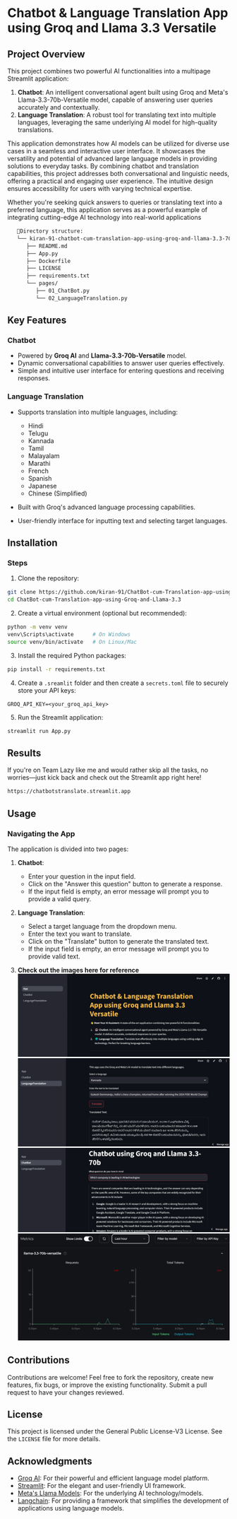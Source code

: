 # Chatbot & Language Translation App using Groq and Llama 3.3 Versatile

## Project Overview

This project combines two powerful AI functionalities into a multipage Streamlit application:

1. **Chatbot**: An intelligent conversational agent built using Groq and Meta's Llama-3.3-70b-Versatile model, capable of answering user queries accurately and contextually.
2. **Language Translation**: A robust tool for translating text into multiple languages, leveraging the same underlying AI model for high-quality translations.

This application demonstrates how AI models can be utilized for diverse use cases in a seamless and interactive user interface. It showcases the versatility and potential of advanced large language models in providing solutions to everyday tasks. By combining chatbot and translation capabilities, this project addresses both conversational and linguistic needs, offering a practical and engaging user experience. The intuitive design ensures accessibility for users with varying technical expertise.

Whether you're seeking quick answers to queries or translating text into a preferred language, this application serves as a powerful example of integrating cutting-edge AI technology into real-world applications

```bash
   📂Directory structure:
   └── kiran-91-chatbot-cum-translation-app-using-groq-and-llama-3.3-70b-versatile/
      ├── README.md
      ├── App.py
      ├── Dockerfile
      ├── LICENSE
      ├── requirements.txt
      └── pages/
         ├── 01_ChatBot.py
         └── 02_LanguageTranslation.py

```


## Key Features

### Chatbot
- Powered by **Groq AI** and **Llama-3.3-70b-Versatile** model.
- Dynamic conversational capabilities to answer user queries effectively.
- Simple and intuitive user interface for entering questions and receiving responses.

### Language Translation
- Supports translation into multiple languages, including:
  - Hindi
  - Telugu
  - Kannada
  - Tamil
  - Malayalam
  - Marathi
  - French
  - Spanish
  - Japanese
  - Chinese (Simplified)
  
- Built with Groq's advanced language processing capabilities.
- User-friendly interface for inputting text and selecting target languages.


## Installation

### Steps

1. Clone the repository:

```bash
git clone https://github.com/kiran-91/ChatBot-cum-Translation-app-using-Groq-and-Llama-3.3.git
cd ChatBot-cum-Translation-app-using-Groq-and-Llama-3.3
```

2. Create a virtual environment (optional but recommended):
```bash
python -m venv venv
venv\Scripts\activate      # On Windows
source venv/bin/activate   # On Linux/Mac
```

3. Install the required Python packages:

```bash
pip install -r requirements.txt
```

4. Create a `.sreamlit` folder and then create a `secrets.toml` file to securely store your API keys:

```env
GROQ_API_KEY=<your_groq_api_key>
```

5. Run the Streamlit application:

```bash
streamlit run App.py
```

## Results
If you're on Team Lazy like me and would rather skip all the tasks, no worries—just kick back and check out the Streamlit app right here!
   ```bash
   https://chatbotstranslate.streamlit.app
   ```


## Usage

### Navigating the App

The application is divided into two pages:

1. **Chatbot**:
   - Enter your question in the input field.
   - Click on the "Answer this question" button to generate a response.
   - If the input field is empty, an error message will prompt you to provide a valid query.

2. **Language Translation**:
   - Select a target language from the dropdown menu.
   - Enter the text you want to translate.
   - Click on the "Translate" button to generate the translated text.
   - If the input field is empty, an error message will prompt you to provide valid text.

3. **Check out the images here for reference**
![alt text](image.png)
![alt text](image-1.png)
![alt text](image-2.png)
![alt text](image-3.png)


## Contributions

Contributions are welcome! Feel free to fork the repository, create new features, fix bugs, or improve the existing functionality. Submit a pull request to have your changes reviewed.

## License

This project is licensed under the General Public License-V3 License. See the `LICENSE` file for more details.

## Acknowledgments

- [Groq AI](https://www.groq.com/): For their powerful and efficient language model platform.
- [Streamlit](https://streamlit.io/): For the elegant and user-friendly UI framework.
- [Meta's Llama Models](https://ai.facebook.com/tools/llama): For the underlying AI technology/models.
- [Langchain](https://langchain.com/): For providing a framework that simplifies the development of applications using language models.

